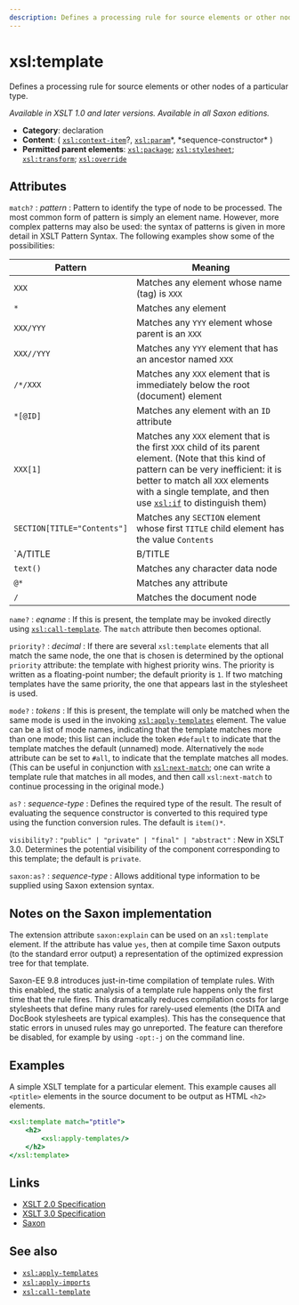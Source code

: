 ```yaml
---
description: Defines a processing rule for source elements or other nodes of a particular type
---
```


# xsl:template

Defines a processing rule for source elements or other nodes of a particular type.

_Available in XSLT 1.0 and later versions. Available in all Saxon editions._

- **Category**: declaration
- **Content**: ( [`xsl:context-item`](xsl-context-item.md)?, [`xsl:param`](xsl-param.md)*, *sequence-constructor\* )
- **Permitted parent elements**: [`xsl:package`](xsl-package.md); [`xsl:stylesheet`](xsl:stylesheet); [`xsl:transform`](xsl-transform.md); [`xsl:override`](xsl-override.md)

## Attributes

`match?`
: _pattern_
: Pattern to identify the type of node to be processed. The most common form of pattern is simply an element name. However, more complex patterns may also be used: the syntax of patterns is given in more detail in XSLT Pattern Syntax. The following examples show some of the possibilities:

| Pattern                       | Meaning                                                                                                                                                                                                                                                          |
| ----------------------------- | ---------------------------------------------------------------------------------------------------------------------------------------------------------------------------------------------------------------------------------------------------------------- |
| `XXX`                         | Matches any element whose name (tag) is `XXX`                                                                                                                                                                                                                    |
| `*`                           | Matches any element                                                                                                                                                                                                                                              |
| `XXX/YYY`                     | Matches any `YYY` element whose parent is an `XXX`                                                                                                                                                                                                               |
| `XXX//YYY`                    | Matches any `YYY` element that has an ancestor named `XXX`                                                                                                                                                                                                       |
| `/*/XXX`                      | Matches any `XXX` element that is immediately below the root (document) element                                                                                                                                                                                  |
| `*[@ID]`                      | Matches any element with an `ID` attribute                                                                                                                                                                                                                       |
| `XXX[1]`                      | Matches any `XXX` element that is the first `XXX` child of its parent element. (Note that this kind of pattern can be very inefficient: it is better to match all `XXX` elements with a single template, and then use [`xsl:if`](xsl-if.md) to distinguish them) |
| `SECTION[TITLE="Contents"]`   | Matches any `SECTION` element whose first `TITLE` child element has the value `Contents`                                                                                                                                                                         |
| `A/TITLE | B/TITLE | C/TITLE` | Matches any `TITLE` element whose parent is of type `A` or `B` or `C`                                                                                                                                                                                            |
| `text()`                      | Matches any character data node                                                                                                                                                                                                                                  |
| `@*`                          | Matches any attribute                                                                                                                                                                                                                                            |
| `/`                           | Matches the document node                                                                                                                                                                                                                                        |

`name?`
: _eqname_
: If this is present, the template may be invoked directly using [`xsl:call-template`](xsl-call-template.md). The `match` attribute then becomes optional.

`priority?`
: _decimal_
: If there are several `xsl:template` elements that all match the same node, the one that is chosen is determined by the optional `priority` attribute: the template with highest priority wins. The priority is written as a floating-point number; the default priority is `1`. If two matching templates have the same priority, the one that appears last in the stylesheet is used.

`mode?`
: _tokens_
: If this is present, the template will only be matched when the same mode is used in the invoking [`xsl:apply-templates`](xsl-apply-templates.md) element. The value can be a list of mode names, indicating that the template matches more than one mode; this list can include the token `#default` to indicate that the template matches the default (unnamed) mode. Alternatively the `mode` attribute can be set to `#all`, to indicate that the template matches all modes. (This can be useful in conjunction with [`xsl:next-match`](xsl-next-match.md); one can write a template rule that matches in all modes, and then call `xsl:next-match` to continue processing in the original mode.)

`as?`
: _sequence-type_
: Defines the required type of the result. The result of evaluating the sequence constructor is converted to this required type using the function conversion rules. The default is `item()*`.

`visibility?`
: `"public" | "private" | "final" | "abstract"`
: New in XSLT 3.0. Determines the potential visibility of the component corresponding to this template; the default is `private`.

`saxon:as?`
: _sequence-type_
: Allows additional type information to be supplied using Saxon extension syntax.

## Notes on the Saxon implementation

The extension attribute `saxon:explain` can be used on an `xsl:template` element. If the attribute has value `yes`, then at compile time Saxon outputs (to the standard error output) a representation of the optimized expression tree for that template.

Saxon-EE 9.8 introduces just-in-time compilation of template rules. With this enabled, the static analysis of a template rule happens only the first time that the rule fires. This dramatically reduces compilation costs for large stylesheets that define many rules for rarely-used elements (the DITA and DocBook stylesheets are typical examples). This has the consequence that static errors in unused rules may go unreported. The feature can therefore be disabled, for example by using `-opt:-j` on the command line.

## Examples

A simple XSLT template for a particular element. This example causes all `<ptitle>` elements in the source document to be output as HTML `<h2>` elements.

```xslt
<xsl:template match="ptitle">
    <h2>
        <xsl:apply-templates/>
    </h2>
</xsl:template>
```

## Links

- [XSLT 2.0 Specification](http://www.w3.org/TR/xslt20/#element-template)
- [XSLT 3.0 Specification](http://www.w3.org/TR/xslt-30/#element-template)
- [Saxon](http://saxonica.com/documentation/index.html#!xsl-elements/template)

## See also

- [`xsl:apply-templates`](xsl-apply-templates.md)
- [`xsl:apply-imports`](xsl-apply-imports.md)
- [`xsl:call-template`](xsl-call-template.md)
